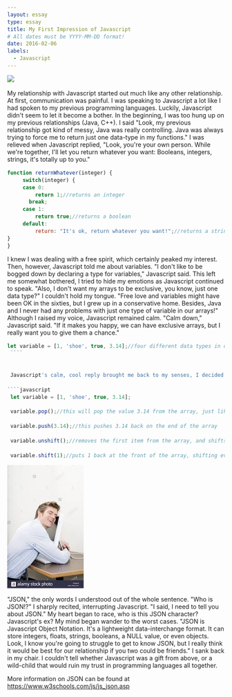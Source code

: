 ```yaml
---
layout: essay
type: essay
title: My First Impression of Javascript
# All dates must be YYYY-MM-DD format!
date: 2016-02-06
labels:
  - Javascript
---
```



<div class="ui small rounded images">
<img class="ui image" src="../images/javascript.jpg">
</div>


 My relationship with Javascript started out much like any other relationship. At first, communication was painful. I was speaking to Javascript a lot like I had spoken to my previous programming languages. Luckily, Javascript didn't seem to let it become a bother. In the beginning, I was too hung up on my previous relationships (Java, C++). I said "Look, my previous relationship got kind of messy, Java was really controlling. Java was always trying to force me to return just one data-type in my functions." I was relieved when Javascript replied, "Look, you're your own person. While we're together, I'll let you return whatever you want: Booleans, integers, strings, it's totally up to you."
 
 
   ````javascript
   function returnWhatever(integer) {
	    switch(integer) {
  	    case 0:
    	    return 1;//returns an integer
          break;
        case 1:
    	    return true;//returns a boolean
        default:
    	    return: "It's ok, return whatever you want!";//returns a string
  }
}
   ````
  
   
   I knew I was dealing with a free spirit, which certainly peaked my interest. Then, however, Javascript told me about variables. "I don't like to be bogged down by declaring a type for variables," Javascript said. This left me somewhat bothered, I tried to hide my emotions as Javascript continued to speak. "Also, I don't want my arrays to be exclusive, you know, just one data type?" I couldn't hold my tongue. "Free love and variables might have been OK in the sixties, but I grew up in a conservative home. Besides, Java and I never had any problems with just one type of variable in our arrays!" Although I raised my voice, Javascript remained calm. "Calm down," Javascript said. "If it makes you happy, we can have exclusive arrays, but I really want you to give them a chance."
   
   ````javascript
   let variable = [1, 'shoe', true, 3.14];//four different data types in one array!!!!
    ````
    
    
    Javascript's calm, cool reply brought me back to my senses, I decided I'll keep an open mind, try to experience something new. "Alright," I retorted, "I'll try to live with your wild array lifestyle." "I'm glad you feel that way," Javascript said with a grin that I knew meant I was in for a surprise. "If you stay with me, I'll show you .push(), .pop(), .shift(), and .unshift()." By the look Javascript was giving me, I knew I should be happy, but honestly, I had no idea what Javascript was talking about. Before I could get a word out, Javascript said "I have built in functions to use an array as a stack or queue, didn't you ever use those with your last programming language?" Javascript's words brought back painful memories of null pointer exceptions, methods, and classes, all to build data structures that were just so simple in Javascript. "yeah," I replied, "Java and I didn't really see eye to eye on data structures, it really strained our relationship." Javascript said "Don't worry, I'll make data structures way more fun." It was at this moment that I realized I was falling for Javascript. Just as everything seemed perfect, she mentioned a name that echoed in my head the rest of the night.
    
   ````javascript
    let variable = [1, 'shoe', true, 3.14];
    
    variable.pop();//this will pop the value 3.14 from the array, just like a stack
    
    variable.push(3.14);//this pushes 3.14 back on the end of the array
    
    variable.unshift();//removes the first item from the array, and shifts the remaining values to the left one space (like a queue)
    
    variable.shift(1);//puts 1 back at the front of the array, shifting everything else one to the right
  ````
  
  
  
<div class="ui small rounded images">
<img class="ui image" src="../images/manhuggingcomputer.jpg">
</div>
   
   
   "JSON," the only words I understood out of the whole sentence. "Who is JSON!?" I sharply recited, interrupting Javascript. "I said, I need to tell you about JSON." My heart began to race, who is this JSON character? Javascript's ex? My mind began wander to the worst cases. "JSON is Javascript Object Notation. It's a lightweight data-interchange format. It can store integers, floats, strings, booleans, a NULL value, or even objects. Look, I know you're going to struggle to get to know JSON, but I really think it would be best for our relationship if you two could be friends." I sank back in my chair. I couldn't tell whether Javascript was a gift from above, or a wild-child that would ruin my trust in programming languages all together.
   
   More information on JSON can be found at https://www.w3schools.com/js/js_json.asp
   
